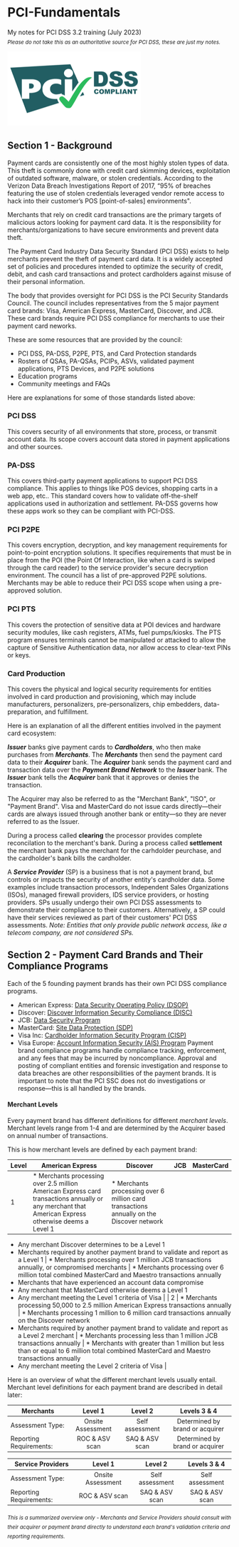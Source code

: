 # PCI-Fundamentals
My notes for PCI DSS 3.2 training (July 2023)  
<sub>_Please do not take this as an authoritative source for PCI DSS, these are just my notes._</sub>

![PCI Logo](Logo.png)

## Section 1 - Background
Payment cards are consistently one of the most highly stolen types of data. This theft is commonly done with credit card skimming devices, exploitation of outdated software, malware, or stolen credentials. According to the Verizon Data Breach Investigations Report of 2017, “95% of breaches featuring the use of stolen credentials leveraged vendor remote access to hack into their customer’s POS [point-of-sales] environments".  

Merchants that rely on credit card transactions are the primary targets of malicious actors looking for payment card data. It is the responsibility for merchants/organizations to have secure environments and prevent data theft.  

The Payment Card Industry Data Security Standard (PCI DSS) exists to help merchants prevent the theft of payment card data. It is a widely accepted set of policies and procedures intended to optimize the security of credit, debit, and cash card transactions and protect cardholders against misuse of their personal information.  

The body that provides oversight for PCI DSS is the PCI Security Standards Council. The council includes representatives from the 5 major payment card brands: Visa, American Express, MasterCard, Discover, and JCB. These card brands require PCI DSS compliance for merchants to use their payment card neworks.  

These are some resources that are provided by the council:
- PCI DSS, PA-DSS, P2PE, PTS, and Card Protection standards
- Rosters of QSAs, PA-QSAs, PCIPs, ASVs, validated payment applications, PTS Devices, and P2PE solutions
- Education programs
- Community meetings and FAQs  

Here are explanations for some of those standards listed above:  
### PCI DSS  
This covers security of all environments that store, process, or transmit account data. Its scope covers account data stored in payment applications and other sources.  

### PA-DSS  
This covers third-party payment applications to support PCI DSS compliance. This applies to things like POS devices, shopping carts in a web app, etc.. This standard covers how to validate off-the-shelf applications used in authorization and settlement. PA-DSS governs how these apps work so they can be compliant with PCI-DSS.  

### PCI P2PE  
This covers encryption, decryption, and key management requirements for point-to-point encryption solutions. It specifies requirements that must be in place from the POI (the Point Of Interaction, like when a card is swiped through the card reader) to the service provider's secure decryption environment. The council has a list of pre-approved P2PE solutions. Merchants may be able to reduce their PCI DSS scope when using a pre-approved solution.  

### PCI PTS  
This covers the protection of sensitive data at POI devices and hardware security modules, like cash registers, ATMs, fuel pumps/kiosks. The PTS program ensures terminals cannot be manipulated or attacked to allow the capture of Sensitive Authentication data, nor allow access to clear-text PINs or keys.  

### Card Production  
This covers the physical and logical security requirements for entities involved in card production and provisioning, which may include manufacturers, personalizers, pre-personalizers, chip embedders, data-preparation, and fulfillment.  

Here is an explanation of all the different entities involved in the payment card ecosystem:  

_**Issuer**_ banks give payment cards to **_Cardholders_**, who then make purchases from _**Merchants**_. The _**Merchants**_ then send the payment card data to their _**Acquirer**_ bank. The _**Acquirer**_ bank sends the payment card and transaction data over the _**Payment Brand Network**_ to the _**Issuer**_ bank. The _**Issuer**_ bank tells the _**Acquirer**_ bank that it approves or denies the transaction.

The Acquirer may also be referred to as the "Merchant Bank", "ISO", or "Payment Brand". Visa and MasterCard do not issue cards directly—their cards are always issued through another bank or entity—so they are never referred to as the Issuer.

During a process called **clearing** the processor provides complete reconcilation to the merchant's bank.
During a process called **settlement** the merchant bank pays the merchant for the carhdolder peurchase, and the cardholder's bank bills the cardholder.

A _**Service Provider**_ (SP) is a business that is not a payment brand, but controls or impacts the security of another entity's cardholder data. Some examples include transaction processors, Independent Sales Organizations (ISOs), managed firewall providers, IDS service providers, or hosting providers. SPs usually undergo their own PCI DSS assessments to demonstrate their compliance to their customers. Alternatively, a SP could have their services reviewed as part of their customers' PCI DSS assessments. _Note: Entities that only provide public network access, like a telecom company, are not considered SPs._ 


## Section 2 - Payment Card Brands and Their Compliance Programs  
Each of the 5 founding payment brands has their own PCI DSS compliance programs.
- American Express: [Data Security Operating Policy (DSOP)](https://www.americanexpress.com/content/dam/amex/us/merchant/new-data-security/DSOP_Oct2020_US_EN.pdf)
- Discover: [Discover Information Security Compliance (DISC)](https://www.discoverglobalnetwork.com/solutions/pci-compliance/discover-information-security-compliance/)
- JCB: [Data Security Program](https://www.global.jcb/en/products/security/data-security-program/index.html)
- MasterCard: [Site Data Protection (SDP)](https://www.mastercard.us/en-us/business/overview/safety-and-security/security-recommendations/site-data-protection-PCI.html)
- Visa Inc: [Cardholder Information Security Program (CISP)](https://usa.visa.com/partner-with-us/pci-dss-compliance-information.html)
- Visa Europe: [Account Information Security (AIS) Program](https://bm.visa.com/run-your-business/small-business/information-security/ais-program.html)
Payment brand compliance programs handle compliance tracking, enforcement, and any fees that may be incurred by noncompliance. Approval and posting of compliant entities and forensic investigation and response to data breaches are other responsibilities of the payment brands. It is important to note that the PCI SSC does not do investigations or response—this is all handled by the brands.

#### Merchant Levels
Every payment brand has different definitions for different *merchant levels*. Merchant levels range from 1-4 and are determined by the Acquirer based on annual number of transactions.

This is how merchant levels are defined by each payment brand:

| Level | American Express                                                                                                                                      | Discover                                                                                                                                                                                                                            | JCB                                                                                         | MasterCard                                                                                                                                                                                                                                                                          |
| ----- | ----------------------------------------------------------------------------------------------------------------------------------------------------- | ----------------------------------------------------------------------------------------------------------------------------------------------------------------------------------------------------------------------------------- | ------------------------------------------------------------------------------------------- | ----------------------------------------------------------------------------------------------------------------------------------------------------------------------------------------------------------------------------------------------------------------------------------- |
| 1     | *   Merchants processing over 2.5 million American Express card transactions annually or any merchant that American Express otherwise deems a Level 1 | *   Merchants processing over 6 million card transactions annually on the Discover network
*   Any merchant Discover determines to be a Level 1
*   Merchants required by another payment brand to validate and report as a Level 1 | *   Merchants processing over 1 million JCB transactions annually, or compromised merchants | *   Merchants processing over 6 million total combined MasterCard and Maestro transactions annually
*   Merchants that have experienced an account data compromise
*   Any merchant that MasterCard otherwise deems a Level 1
*   Any merchant meeting the Level 1 criteria of Visa |
| 2     | *   Merchants processing 50,000 to 2.5 million American Express transactions annually                                                                 | *   Merchants processing 1 million to 6 million card transactions annually on the Discover network
*   Merchants required by another payment brand to validate and report as a Level 2 merchant                                     | *   Merchants processing less than 1 million JCB transactions annually                      | *   Merchants with greater than 1 million but less than or equal to 6 million total combined MasterCard and Maestro transactions annually
*   Any merchant meeting the Level 2 criteria of Visa                                                                                     |

Here is an overview of what the different merchant levels usually entail. Merchant level definitions for each payment brand are described in detail later:

|Merchants               | Level 1          | Level 2       | Levels 3 & 4                  |
|------------------------|:----------------:|:-------------:|:-----------------------------:|
| Assessment Type:       | Onsite Assessment|Self assessment|Determined by brand or acquirer|
| Reporting Requirements:| ROC & ASV scan   |SAQ & ASV scan |Determined by brand or acquirer|

|Service Providers       | Level 1          | Level 2       | Levels 3 & 4  |
|------------------------|:----------------:|:-------------:|:-------------:|
| Assessment Type:       | Onsite Assessment|Self assessment|Self assessment|
| Reporting Requirements:| ROC & ASV scan   |SAQ & ASV scan |SAQ & ASV scan |

_<sub>This is a summarized overview only - Merchants and Service Providers should consult with their acquirer or payment brand directly to understand each brand's validation criteria and reporting requirements.</sub>_
